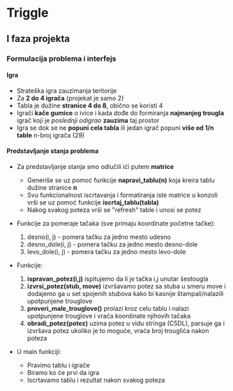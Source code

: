 # Triggle

## I faza projekta

### Formulacija problema i interfejs

#### Igra

- Strateška igra zauzimanja teritorije
- Za **2 do 4 igrača** (projekat je samo 2)
- Tabla je dužine **stranice 4 do 8**, obično se koristi 4
- Igrači **kače gumice** o ivice i kada dođe do formiranja **najmanjeg trougla** igrač koji je _poslednji odigrao_ **zauzima** taj prostor
- Igra se dok se ne **popuni cela tabla** ili jedan igrač popuni **više od 1/n table** n-broj igrača (29)

#### Predstavljanje stanja problema

- Za predstavljanje stanja smo odlučili ići putem **matrice**
  - Generiše se uz pomoć funkcije **napravi_tablu(n)** koja kreira tablu dužine stranice **n**
  - Svu funkcionalnost iscrtavanja i formatiranja iste matrice u konzoli vrši se uz pomoć funkcije **iscrtaj_tablu(tabla)**
  - Nakog svakog poteza vrši se "refresh" table i unosi se potez
- Funkcije za pomeraje tačaka (sve primaju koordinate početne tačke):
  1. desno(i, j) - pomera tačku za jedno mesto udesno
  2. desno_dole(i, j) - pomera tačku za jedno mesto desno-dole
  3. levo_dole(i, j) - pomera tačku za jedno mesto levo-dole
- Funkcije:

  1. **ispravan_potez(i,j)** ispitujemo da li je tačka i,j unutar šestougla
  2. **izvrsi_potez(stub, move)** izvršavamo potez sa stuba u smeru move i dodajemo ga u set spojenih stubova kako bi kasnije štampali/nalazili upotpunjene trouglove
  3. **proveri_male_trouglove()** prolazi kroz celu tablu i nalazi upotpunjene trouglove i vraća koordinate njihovih tačaka
  4. **obradi_potez(potez)** uzima potez u vidu stringa (C5DL), parsuje ga i izvršava potez ukoliko je to moguće, vraća broj trouglića nakon poteza

- U main funkciji:
  - Pravimo tablu i igrače
  - Biramo ko će prvi da igra
  - Iscrtavamo tablu i rezultat nakon svakog poteza
